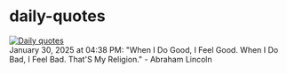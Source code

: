 # daily-quotes
[![Daily quotes](https://github.com/ceepu8/daily-quotes/actions/workflows/daily-quote.yml/badge.svg)](https://github.com/ceepu8/daily-quotes/actions/workflows/daily-quote.yml)<br/>
January 30, 2025 at 04:38 PM: "When I Do Good, I Feel Good. When I Do Bad, I Feel Bad. That'S My Religion." - Abraham Lincoln
